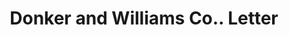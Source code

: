 ---
doi: 10.7916/D8SN1MXN
date_other: '1910'
date_other_textual: '1910'
form: correspondence
genre:
- Letters (correspondence)
name:
- Donker and Williams Co.
object_in_context_url: https://biggert.cul.columbia.edu/items/view/ave_biggert_00176
subject_hierarchical_geographic:
- Chicago, Illinois, United States
subject_name:
- Donker and Williams Co.
title: Donker and Williams Co.. Letter
sort_title: Donker and Williams Co.. Letter
call_number: ave_biggert_00176
coordinates:
- 41.83694444444445,-87.68472222222222
pid: ave_biggert_00176
identifiers: ave_biggert_00176
thumbnail: https://derivativo-2.library.columbia.edu/iiif/2/ldpd:345154/full/!256,256/0/native.jpg
permalink: /biggert/ave_biggert_00176/
layout: iiif-image-page
---
